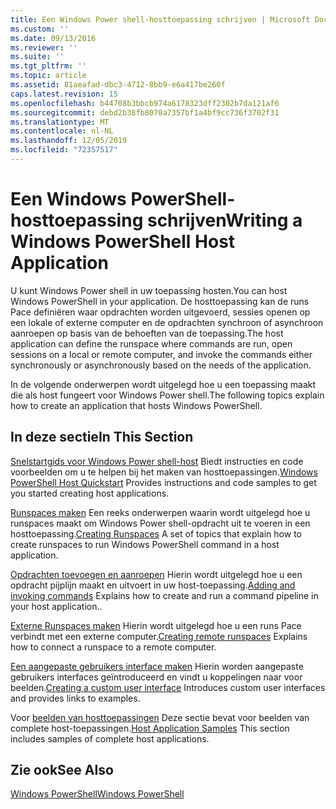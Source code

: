 ```yaml
---
title: Een Windows Power shell-hosttoepassing schrijven | Microsoft Docs
ms.custom: ''
ms.date: 09/13/2016
ms.reviewer: ''
ms.suite: ''
ms.tgt_pltfrm: ''
ms.topic: article
ms.assetid: 81aeafad-dbc3-4712-8bb9-e6a417be260f
caps.latest.revision: 15
ms.openlocfilehash: b44708b3bbcb974a6178323dff2302b7da121af6
ms.sourcegitcommit: debd2b38fb8070a7357bf1a4bf9cc736f3702f31
ms.translationtype: MT
ms.contentlocale: nl-NL
ms.lasthandoff: 12/05/2019
ms.locfileid: "72357517"
---
```

# <a name="writing-a-windows-powershell-host-application"></a><span data-ttu-id="1d0c2-102">Een Windows PowerShell-hosttoepassing schrijven</span><span class="sxs-lookup"><span data-stu-id="1d0c2-102">Writing a Windows PowerShell Host Application</span></span>

<span data-ttu-id="1d0c2-103">U kunt Windows Power shell in uw toepassing hosten.</span><span class="sxs-lookup"><span data-stu-id="1d0c2-103">You can host Windows PowerShell in your application.</span></span> <span data-ttu-id="1d0c2-104">De hosttoepassing kan de runs Pace definiëren waar opdrachten worden uitgevoerd, sessies openen op een lokale of externe computer en de opdrachten synchroon of asynchroon aanroepen op basis van de behoeften van de toepassing.</span><span class="sxs-lookup"><span data-stu-id="1d0c2-104">The host application can define the runspace where commands are run, open sessions on a local or remote computer, and invoke the commands either synchronously or asynchronously based on the needs of the application.</span></span>

<span data-ttu-id="1d0c2-105">In de volgende onderwerpen wordt uitgelegd hoe u een toepassing maakt die als host fungeert voor Windows Power shell.</span><span class="sxs-lookup"><span data-stu-id="1d0c2-105">The following topics explain how to create an application that hosts Windows PowerShell.</span></span>

## <a name="in-this-section"></a><span data-ttu-id="1d0c2-106">In deze sectie</span><span class="sxs-lookup"><span data-stu-id="1d0c2-106">In This Section</span></span>

<span data-ttu-id="1d0c2-107">[Snelstartgids voor Windows Power shell-host](./windows-powershell-host-quickstart.md) Biedt instructies en code voorbeelden om u te helpen bij het maken van hosttoepassingen.</span><span class="sxs-lookup"><span data-stu-id="1d0c2-107">[Windows PowerShell Host Quickstart](./windows-powershell-host-quickstart.md) Provides instructions and code samples to get you started creating host applications.</span></span>

<span data-ttu-id="1d0c2-108">[Runspaces maken](./creating-runspaces.md) Een reeks onderwerpen waarin wordt uitgelegd hoe u runspaces maakt om Windows Power shell-opdracht uit te voeren in een hosttoepassing.</span><span class="sxs-lookup"><span data-stu-id="1d0c2-108">[Creating Runspaces](./creating-runspaces.md) A set of topics that explain how to create runspaces to run Windows PowerShell command in a host application.</span></span>

<span data-ttu-id="1d0c2-109">[Opdrachten toevoegen en aanroepen](./adding-and-invoking-commands.md) Hierin wordt uitgelegd hoe u een opdracht pijplijn maakt en uitvoert in uw host-toepassing.</span><span class="sxs-lookup"><span data-stu-id="1d0c2-109">[Adding and invoking commands](./adding-and-invoking-commands.md) Explains how to create and run a command pipeline in your host application..</span></span>

<span data-ttu-id="1d0c2-110">[Externe Runspaces maken](./creating-remote-runspaces.md) Hierin wordt uitgelegd hoe u een runs Pace verbindt met een externe computer.</span><span class="sxs-lookup"><span data-stu-id="1d0c2-110">[Creating remote runspaces](./creating-remote-runspaces.md) Explains how to connect a runspace to a remote computer.</span></span>

<span data-ttu-id="1d0c2-111">[Een aangepaste gebruikers interface maken](./creating-a-custom-user-interface.md) Hierin worden aangepaste gebruikers interfaces geïntroduceerd en vindt u koppelingen naar voor beelden.</span><span class="sxs-lookup"><span data-stu-id="1d0c2-111">[Creating a custom user interface](./creating-a-custom-user-interface.md) Introduces custom user interfaces and provides links to examples.</span></span>

<span data-ttu-id="1d0c2-112">Voor [beelden van hosttoepassingen](./host-application-samples.md) Deze sectie bevat voor beelden van complete host-toepassingen.</span><span class="sxs-lookup"><span data-stu-id="1d0c2-112">[Host Application Samples](./host-application-samples.md) This section includes samples of complete host applications.</span></span>

## <a name="see-also"></a><span data-ttu-id="1d0c2-113">Zie ook</span><span class="sxs-lookup"><span data-stu-id="1d0c2-113">See Also</span></span>

[<span data-ttu-id="1d0c2-114">Windows PowerShell</span><span class="sxs-lookup"><span data-stu-id="1d0c2-114">Windows PowerShell</span></span>](https://msdn.microsoft.com/en-us/b41a2af3-aec1-402d-8e18-c2c26be461ff)
